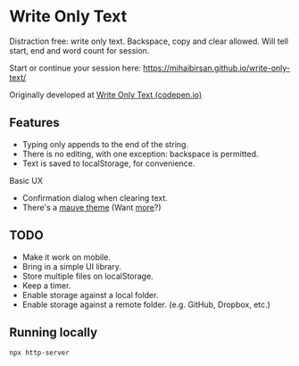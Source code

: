 
# Write Only Text

Distraction free: write only text. Backspace, copy and clear allowed. Will tell start, end and word count for session.

Start or continue your session here: https://mihaibirsan.github.io/write-only-text/

Originally developed at [Write Only Text (codepen.io)](https://codepen.io/mihaibirsan/full/rNWdoJj)

## Features
+ Typing only appends to the end of the string. 
+ There is no editing, with one exception: backspace is permitted.
+ Text is saved to localStorage, for convenience.

Basic UX
+ Confirmation dialog when clearing text.
+ There's a [mauve theme](https://mihaibirsan.github.io/write-only-text/?theme=mauve) (Want [more](https://github.com/mihaibirsan/write-only-text/issues/1)?)

## TODO
+ Make it work on mobile.
+ Bring in a simple UI library.
+ Store multiple files on localStorage.
+ Keep a timer.
+ Enable storage against a local folder.
+ Enable storage against a remote folder. (e.g. GitHub, Dropbox, etc.)

## Running locally

```sh
npx http-server
```

